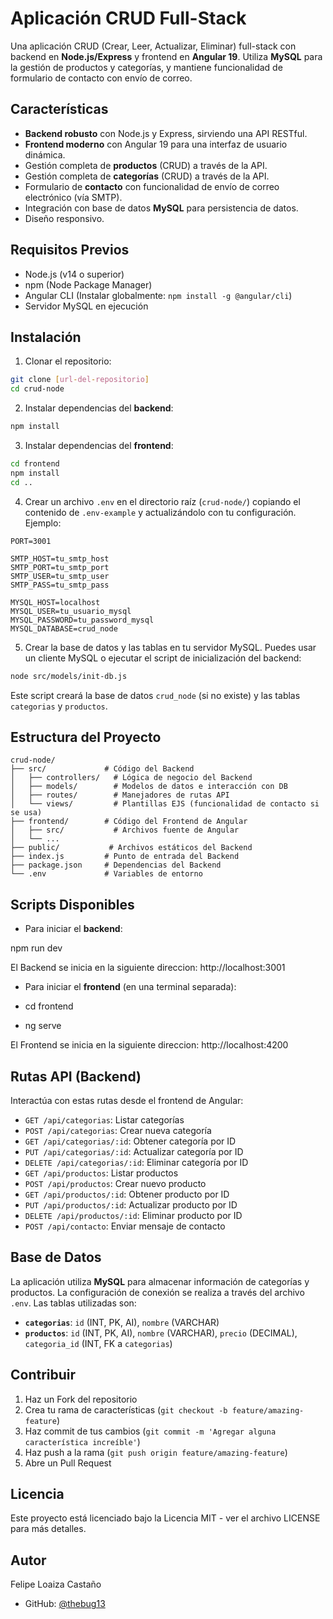 # Aplicación CRUD Full-Stack

Una aplicación CRUD (Crear, Leer, Actualizar, Eliminar) full-stack con backend en **Node.js/Express** y frontend en **Angular 19**. Utiliza **MySQL** para la gestión de productos y categorías, y mantiene funcionalidad de formulario de contacto con envío de correo.

## Características

- **Backend robusto** con Node.js y Express, sirviendo una API RESTful.
- **Frontend moderno** con Angular 19 para una interfaz de usuario dinámica.
- Gestión completa de **productos** (CRUD) a través de la API.
- Gestión completa de **categorías** (CRUD) a través de la API.
- Formulario de **contacto** con funcionalidad de envío de correo electrónico (vía SMTP).
- Integración con base de datos **MySQL** para persistencia de datos.
- Diseño responsivo.

## Requisitos Previos

- Node.js (v14 o superior)
- npm (Node Package Manager)
- Angular CLI (Instalar globalmente: `npm install -g @angular/cli`)
- Servidor MySQL en ejecución

## Instalación

1. Clonar el repositorio:
```bash
git clone [url-del-repositorio]
cd crud-node
```

2. Instalar dependencias del **backend**:
```bash
npm install
```

3. Instalar dependencias del **frontend**:
```bash
cd frontend
npm install
cd ..
```

4. Crear un archivo `.env` en el directorio raíz (`crud-node/`) copiando el contenido de `.env-example` y actualizándolo con tu configuración. Ejemplo:
```env
PORT=3001

SMTP_HOST=tu_smtp_host
SMTP_PORT=tu_smtp_port
SMTP_USER=tu_smtp_user
SMTP_PASS=tu_smtp_pass

MYSQL_HOST=localhost
MYSQL_USER=tu_usuario_mysql
MYSQL_PASSWORD=tu_password_mysql
MYSQL_DATABASE=crud_node
```

5. Crear la base de datos y las tablas en tu servidor MySQL. Puedes usar un cliente MySQL o ejecutar el script de inicialización del backend:
```bash
node src/models/init-db.js
```
   Este script creará la base de datos `crud_node` (si no existe) y las tablas `categorias` y `productos`.

## Estructura del Proyecto

```
crud-node/
├── src/             # Código del Backend
│   ├── controllers/   # Lógica de negocio del Backend
│   ├── models/        # Modelos de datos e interacción con DB
│   ├── routes/        # Manejadores de rutas API
│   └── views/         # Plantillas EJS (funcionalidad de contacto si se usa)
├── frontend/        # Código del Frontend de Angular
│   ├── src/           # Archivos fuente de Angular
│   └── ...
├── public/           # Archivos estáticos del Backend
├── index.js         # Punto de entrada del Backend
├── package.json     # Dependencias del Backend
└── .env             # Variables de entorno
```

## Scripts Disponibles

- Para iniciar el **backend**:

npm run dev


El Backend se inicia en la siguiente direccion: http://localhost:3001

- Para iniciar el **frontend** (en una terminal separada):

- cd frontend
- ng serve

El Frontend se inicia en la siguiente direccion: http://localhost:4200

## Rutas API (Backend)

Interactúa con estas rutas desde el frontend de Angular:

- `GET /api/categorias`: Listar categorías
- `POST /api/categorias`: Crear nueva categoría
- `GET /api/categorias/:id`: Obtener categoría por ID
- `PUT /api/categorias/:id`: Actualizar categoría por ID
- `DELETE /api/categorias/:id`: Eliminar categoría por ID
- `GET /api/productos`: Listar productos
- `POST /api/productos`: Crear nuevo producto
- `GET /api/productos/:id`: Obtener producto por ID
- `PUT /api/productos/:id`: Actualizar producto por ID
- `DELETE /api/productos/:id`: Eliminar producto por ID
- `POST /api/contacto`: Enviar mensaje de contacto

## Base de Datos

La aplicación utiliza **MySQL** para almacenar información de categorías y productos. La configuración de conexión se realiza a través del archivo `.env`. Las tablas utilizadas son:

- **`categorias`**: `id` (INT, PK, AI), `nombre` (VARCHAR)
- **`productos`**: `id` (INT, PK, AI), `nombre` (VARCHAR), `precio` (DECIMAL), `categoria_id` (INT, FK a `categorias`)

## Contribuir

1. Haz un Fork del repositorio
2. Crea tu rama de características (`git checkout -b feature/amazing-feature`)
3. Haz commit de tus cambios (`git commit -m 'Agregar alguna característica increíble'`)
4. Haz push a la rama (`git push origin feature/amazing-feature`)
5. Abre un Pull Request

## Licencia

Este proyecto está licenciado bajo la Licencia MIT - ver el archivo LICENSE para más detalles.

## Autor

Felipe Loaiza Castaño
- GitHub: [@thebug13](https://github.com/thebug13)
